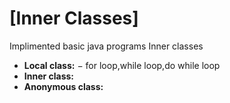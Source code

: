 # [Inner Classes]
Implimented basic java programs Inner classes

* **Local class:** − for loop,while loop,do while loop
* **Inner class:**
* **Anonymous class:**
